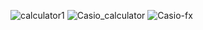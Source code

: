 
![calculator1](https://user-images.githubusercontent.com/49648354/143386912-a13acaed-743f-4250-9f9d-650ae0688474.png)
![Casio_calculator](https://user-images.githubusercontent.com/49648354/143389132-f23ed0f7-4e5f-4c13-900a-e5b4eeb66791.jpg)
![Casio-fx](https://user-images.githubusercontent.com/49648354/143390047-ba51da98-b27a-47ff-9a86-e811708daffa.jpg)
